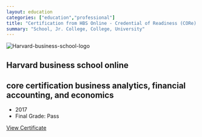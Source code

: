 ```yaml
---
layout: education
categories: ["education","professional"]
title: "Certification from HBS Online - Credential of Readiness (CORe) "
summary: "School, Jr. College, College, University"
---
```



![Harvard-business-school-logo](https://project-odyssey.s3.us-east-2.amazonaws.com/a2a496e58f6857407b11ea963a7df734.jpg)

Harvard business school online
------------------------------

core certification business analytics, financial accounting, and economics
--------------------------------------------------------------------------

*   2017
*   Final Grade: Pass

[View Certificate](https://project-odyssey.s3.us-east-2.amazonaws.com/Odyssey-Resources/Certificates/HBS+Online/6E2CC7F1EF3B4D8D2645C2D565905CA7.pdf)
